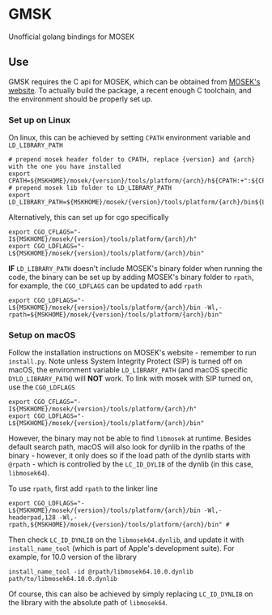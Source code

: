 # GMSK

Unofficial golang bindings for MOSEK

## Use

GMSK requires the C api for MOSEK, which can be obtained from [MOSEK's website](https://www.mosek.com). To actually build the package, a recent enough C toolchain, and the environment should be properly set up.

### Set up on Linux

On linux, this can be achieved by setting `CPATH` environment variable and `LD_LIBRARY_PATH`

```shell
# prepend mosek header folder to CPATH, replace {version} and {arch} with the one you have installed
export CPATH=${MSKHOME}/mosek/{version}/tools/platform/{arch}/h${CPATH:+":${CPATH}"}
# prepend mosek lib folder to LD_LIBRARY_PATH
export LD_LIBRARY_PATH=${MSKHOME}/mosek/{version}/tools/platform/{arch}/bin${LD_LIBRARY_PATH:+":${LD_LIBRARY_PATH}"}
```

Alternatively, this can set up for cgo specifically

```shell
export CGO_CFLAGS="-I${MSKHOME}/mosek/{version}/tools/platform/{arch}/h"
export CGO_LDFLAGS="-L${MSKHOME}/mosek/{version}/tools/platform/{arch}/bin"
```

**IF** `LD_LIBRARY_PATH` doesn't include MOSEK's binary folder when running the code, the binary can be set up by adding MOSEK's binary folder to `rpath`, for example, the `CGO_LDFLAGS` can be updated to add `rpath`

```shell
export CGO_LDFLAGS="-L${MSKHOME}/mosek/{version}/tools/platform/{arch}/bin -Wl,-rpath=${MSKHOME}/mosek/{version}/tools/platform/{arch}/bin"
```

### Setup on macOS

Follow the installation instructions on MOSEK's website - remember to run `install.py`. Note unless System Integrity Protect (SIP) is turned off on macOS, the environment variable `LD_LIBRARY_PATH` (and macOS specific `DYLD_LIBRARY_PATH`) will **NOT** work. To link with mosek with SIP turned on, use the `CGO_LDFLAGS`

```shell
export CGO_CFLAGS="-I${MSKHOME}/mosek/{version}/tools/platform/{arch}/h"
export CGO_LDFLAGS="-L${MSKHOME}/mosek/{version}/tools/platform/{arch}/bin"
```

However, the binary may not be able to find `libmosek` at runtime. Besides default search path, macOS will also look for dynlib in the rpaths of the binary - however, it only does so if the load path of the dynlib starts with `@rpath` - which is controlled by the `LC_ID_DYLIB` of the dynlib (in this case, `libmosek64`).

To use `rpath`, first add `rpath` to the linker line

```shell
export CGO_LDFLAGS="-L${MSKHOME}/mosek/{version}/tools/platform/{arch}/bin -Wl,-headerpad,128 -Wl,-rpath,${MSKHOME}/mosek/{version}/tools/platform/{arch}/bin" #
```

Then check `LC_ID_DYNLIB` on the `libmosek64.dynlib`, and update it with `install_name_tool` (which is part of Apple's development suite). For example, for 10.0 version of the library

```shell
install_name_tool -id @rpath/libmosek64.10.0.dynlib path/to/libmosek64.10.0.dynlib
```

Of course, this can also be achieved by simply replacing `LC_ID_DYNLIB` on the library with the absolute path of `libmosek64`.
